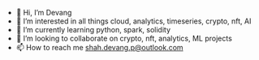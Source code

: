- 👋 Hi, I’m Devang
- 👀 I’m interested in all things cloud, analytics, timeseries, crypto, nft, AI
- 🌱 I’m currently learning python, spark, solidity
- 💞️ I’m looking to collaborate on crypto, nft, analytics, ML projects
- 📫 How to reach me shah.devang.p@outlook.com

<!---
shahdevangp/shahdevangp is a ✨ special ✨ repository because its `README.md` (this file) appears on your GitHub profile.
You can click the Preview link to take a look at your changes.
--->
